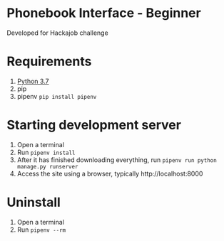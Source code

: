 # Phonebook Interface - Beginner

Developed for Hackajob challenge

# Requirements

1. [Python 3.7](https://www.python.org/downloads/)
1. pip
1. pipenv `pip install pipenv`

# Starting development server

1. Open a terminal
1. Run  `pipenv install`
1. After it has finished downloading everything, run `pipenv run python manage.py runserver`
1. Access the site using a browser, typically http://localhost:8000

# Uninstall

1. Open a terminal
1. Run `pipenv --rm`
